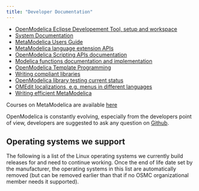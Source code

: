 ```yaml
---
title: "Developer Documentation"
---
```


* <a href="/documents/">OpenModelica Eclipse Developement Tool, setup and workspace</a>
* <a href="https://github.com/OpenModelica/OpenModelica/blob/master/doc/OpenModelicaSystem.pdf">System Documentation</a>
* <a href="https://github.com/OpenModelica/OpenModelica/blob/master/doc/OpenModelicaMetaProgramming.pdf">MetaModelica Users Guide</a>
* <a href="https://build.openmodelica.org/Documentation/MetaModelica.html">MetaModelica language extension APIs</a>
* <a href="https://www.openmodelica.org/doc/OpenModelicaUsersGuide/latest/scripting_api.html">OpenModelica Scripting APIs documentation</a>
* <a href="https://build.openmodelica.org/Documentation/">Modelica functions documentation and implementation</a>
* <a href="https://github.com/OpenModelica/OpenModelica/blob/master/doc/OpenModelicaTemplateProgramming.pdf">OpenModelica Template Programming</a>
* <a href="https://trac.openmodelica.org/OpenModelica/wiki/WritingCompliantLibraries">Writing compliant libraries</a>
* <a href="https://libraries.openmodelica.org/branches/">OpenModelica library testing current status</a>
* <a href="https://github.com/OpenModelica/OpenModelica/tree/master/OMEdit/OMEditLIB/Resources/nls">OMEdit localizations, e.g. menus in different languages</a>
* <a href="https://trac.openmodelica.org/OpenModelica/wiki/WritingEfficientMetaModelica">Writing efficient MetaModelica</a>

Courses on MetaModelica are available <a href="/developersresources/courses">here</a>

OpenModelica is constantly evolving, especially from the developers point of view, developers are suggested to ask any question on <a href="https://github.com/OpenModelica/OpenModelica">Github</a>.

## Operating systems we support

The following is a list of the Linux operating systems we currently build releases for and need to continue working.
Once the end of life date set by the manufacturer, the operating systems in this list are automatically removed (but can be removed earlier than that if no OSMC organizational member needs it supported).

<table id="linux-supported-systems">
</table>

<script>
var getJSON = function(url, callback) {
  var xhr = new XMLHttpRequest();
  xhr.open('GET', url, true);
  xhr.responseType = 'json';
  xhr.onload = function() {
  var status = xhr.status;
  if (status === 200) {
    callback(null, xhr.response);
  } else {
    callback(status, xhr.response);
  }
  };
  xhr.send();
};
getJSON('/api/linux.json', function(err, data) {
  var content = [];
  if (err !== null) {
    content = "Failed to load JSON-file: " + err;
  } else {
    console.log(data);
    allOS = [...data.deb.amd64].concat(Object.keys(data.rpm.amd64))
    content += ['<tr style="cursor: pointer;"><th onclick="sortTable(0)">OS</th><th onclick="sortTable(1)">EOL</th><th onclick="sortTable(2)">cmake</th><th onclick="sortTable(3)">gcc</th><th onclick="sortTable(4)">clang</th></tr>']
    for (const os of allOS) {
        content += ["<tr><td>" + os + "</td><td>" + data.eol[os] + "</td><td>"+data.pkg.cmake[os]+"</td><td>"+data.pkg.gcc[os]+"</td><td>"+data.pkg.clang[os]+"</td></tr>"];
    }
  }
  console.log(content);
  document.getElementById("linux-supported-systems").innerHTML=content;
});
function sortTable(n) {
  var table, rows, switching, i, x, y, shouldSwitch, dir, switchcount = 0;
  table = document.getElementById("linux-supported-systems");
  switching = true;
  // Set the sorting direction to ascending:
  dir = "asc";
  /* Make a loop that will continue until
  no switching has been done: */
  while (switching) {
    // Start by saying: no switching is done:
    switching = false;
    rows = table.rows;
    /* Loop through all table rows (except the
    first, which contains table headers): */
    for (i = 1; i < (rows.length - 1); i++) {
      // Start by saying there should be no switching:
      shouldSwitch = false;
      /* Get the two elements you want to compare,
      one from current row and one from the next: */
      x = rows[i].getElementsByTagName("TD")[n];
      y = rows[i + 1].getElementsByTagName("TD")[n];
      /* Check if the two rows should switch place,
      based on the direction, asc or desc: */
      if (dir == "asc") {
        if (1==x.innerHTML.localeCompare(y.innerHTML, undefined, {numeric: true, sensitivity: 'base'})) {
          // If so, mark as a switch and break the loop:
          shouldSwitch = true;
          break;
        }
      } else if (dir == "desc") {
        if (-1==x.innerHTML.localeCompare(y.innerHTML, undefined, {numeric: true, sensitivity: 'base'})) {
          // If so, mark as a switch and break the loop:
          shouldSwitch = true;
          break;
        }
      }
    }
    if (shouldSwitch) {
      /* If a switch has been marked, make the switch
      and mark that a switch has been done: */
      rows[i].parentNode.insertBefore(rows[i + 1], rows[i]);
      switching = true;
      // Each time a switch is done, increase this count by 1:
      switchcount ++;
    } else {
      /* If no switching has been done AND the direction is "asc",
      set the direction to "desc" and run the while loop again. */
      if (switchcount == 0 && dir == "asc") {
        dir = "desc";
        switching = true;
      }
    }
  }
}
</script>